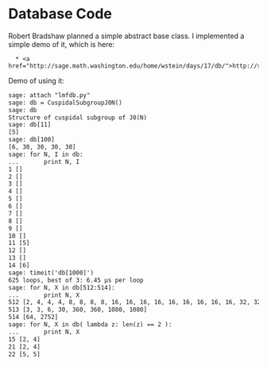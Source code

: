 

# Database Code

Robert Bradshaw planned a simple abstract base class.  I implemented a simple demo of it, which is here: 

      * <a href="http://sage.math.washington.edu/home/wstein/days/17/db/">http://sage.math.washington.edu/home/wstein/days/17/db/</a> 
Demo of using it: 
```txt
sage: attach "lmfdb.py"
sage: db = CuspidalSubgroupJ0N()
sage: db
Structure of cuspidal subgroup of J0(N)
sage: db[11]
[5]
sage: db[100]
[6, 30, 30, 30, 30]
sage: for N, I in db: 
...       print N, I
1 []
2 []
3 []
4 []
5 []
6 []
7 []
8 []
9 []
10 []
11 [5]
12 []
13 []
14 [6]
sage: timeit('db[1000]')
625 loops, best of 3: 6.45 µs per loop
sage: for N, X in db[512:514]:
...       print N, X
512 [2, 4, 4, 4, 8, 8, 8, 8, 16, 16, 16, 16, 16, 16, 16, 16, 16, 32, 32, 32, 32, 32, 32, 32, 32, 64]
513 [3, 3, 6, 30, 360, 360, 1080, 1080]
514 [64, 2752]
sage: for N, X in db( lambda z: len(z) == 2 ): 
...       print N, X
15 [2, 4]
21 [2, 4]
22 [5, 5]
```